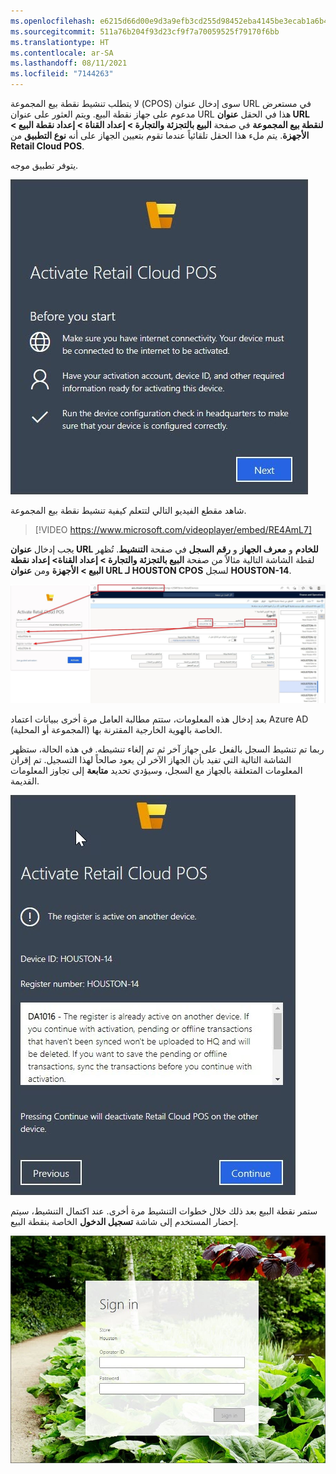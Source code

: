 ```yaml
---
ms.openlocfilehash: e6215d66d00e9d3a9efb3cd255d98452eba4145be3ecab1a6b4c72355e14875b
ms.sourcegitcommit: 511a76b204f93d23cf9f7a70059525f79170f6bb
ms.translationtype: HT
ms.contentlocale: ar-SA
ms.lasthandoff: 08/11/2021
ms.locfileid: "7144263"
---
```

لا يتطلب تنشيط نقطة بيع المجموعة (CPOS) سوى إدخال عنوان URL في مستعرض مدعوم على جهاز نقطة البيع. ويتم العثور على عنوان URL هذا في الحقل **عنوان URL لنقطة بيع المجموعة** في صفحة **البيع بالتجزئة والتجارة > إعداد القناة > إعداد نقطة البيع > الأجهزة**. يتم ملء هذا الحقل تلقائياً عندما تقوم بتعيين الجهاز على أنه **نوع التطبيق** من **Retail Cloud POS**.
 
يتوفر تطبيق موجه.

![ لقطة شاشة لصفحة بدء تنشيط Retail Cloud POS](../media/cpos-activate-ss.jpg)

شاهد مقطع الفيديو التالي لتتعلم كيفية تنشيط نقطة بيع المجموعة.

 > [!VIDEO https://www.microsoft.com/videoplayer/embed/RE4AmL7]

يجب إدخال **عنوان URL للخادم** و **معرف الجهاز** و **رقم السجل** في صفحة **التنشيط**. تُظهر لقطة الشاشة التالية مثالاً من صفحة **البيع بالتجزئة والتجارة > إعداد القناة> إعداد نقطة البيع > الأجهزة** ومن **عنوان URL لـ HOUSTON CPOS** لسجل **HOUSTON-14**.
 
[ ![لقطه شاشة لصفحة "الأجهزة" وارتباطات للبيانات في شاشة التنشيط](../media/cpos-activation-data-ssm.jpg) ](../media/cpos-activation-data-ssm.jpg#lightbox)

بعد إدخال هذه المعلومات، ستتم مطالبة العامل مرة أخرى ببيانات اعتماد Azure AD (المجموعة أو المحلية) الخاصة بالهوية الخارجية المقترنة بها. 

ربما تم تنشيط السجل بالفعل على جهاز آخر ثم تم إلغاء تنشيطه. في هذه الحالة، ستظهر الشاشة التالية التي تفيد بأن الجهاز الآخر لن يعود صالحاً لهذا التسجيل. تم إقران المعلومات المتعلقة بالجهاز مع السجل، وسيؤدي تحديد **متابعة** إلى تجاوز المعلومات القديمة. 

![ لقطة شاشة لصفحة إلغاء تنشيط السجل على جهاز آخر](../media/deactivate-register-ss.jpg)

ستمر نقطة البيع بعد ذلك خلال خطوات التنشيط مرة أخرى. عند اكتمال التنشيط، سيتم إحضار المستخدم إلى شاشة **تسجيل الدخول** الخاصة بنقطة البيع.
 
![ لقطة شاشة لصفحة تسجيل الدخول في متجر Houston](../media/houston-sign-in-ss.jpg)



